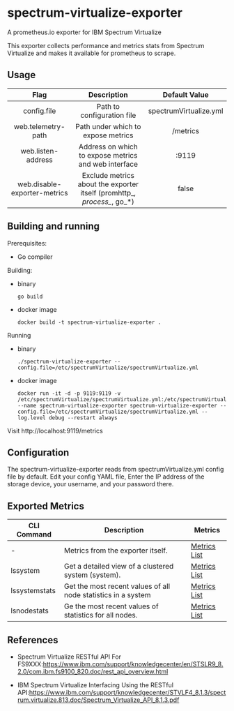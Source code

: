 # spectrum-virtualize-exporter
A prometheus.io exporter for IBM Spectrum Virtualize

This exporter collects performance and metrics stats from Spectrum Virtualize and makes it available for prometheus to scrape.

## Usage

|Flag	|Description	|Default Value|	
| :---: | :---: | :---: |
| config.file | Path to configuration file | spectrumVirtualize.yml |
| web.telemetry-path | Path under which to expose metrics | /metrics |
| web.listen-address | Address on which to expose metrics and web interface | :9119 |
| web.disable-exporter-metrics | Exclude metrics about the exporter itself (promhttp_*, process_*, go_*) | false

## Building and running
Prerequisites:
* Go compiler

Building:
* binary
    
    ```go build ```
* docker image

    ```docker build -t spectrum-virtualize-exporter .```

Running
* binary

    ```./spectrum-virtualize-exporter --config.file=/etc/spectrumVirtualize/spectrumVirtualize.yml```

* docker image
    ```
    docker run -it -d -p 9119:9119 -v /etc/spectrumVirtualize/spectrumVirtualize.yml:/etc/spectrumVirtualize/spectrumVirtualize.yml --name spectrum-virtualize-exporter spectrum-virtualize-exporter --config.file=/etc/spectrumVirtualize/spectrumVirtualize.yml --log.level debug --restart always
    ```

Visit http://localhost:9119/metrics

## Configuration

The spectrum-virtualize-exporter reads from spectrumVirtualize.yml config file by default. Edit your config YAML file, Enter the IP address of the storage device, your username, and your password there. 

## Exported Metrics

| CLI Command | Description | Metrics |
| --- | --- | --- |
| - | Metrics from the exporter itself. | [Metrics List](docs/exporter_metrics.md) |
| lssystem | Get a detailed view of a clustered system (system). | [Metrics List](docs/lssystem_metrics.md) |
| lssystemstats | Get the most recent values of all node statistics in a system | [Metrics List](docs/lssystemstats_metrics.md) |
| lsnodestats | Ge the most recent values of statistics for all nodes. | [Metrics List](docs/nodestats_metrics.md)|


## References

* Spectrum Virtualize RESTful API For FS9XXX:https://www.ibm.com/support/knowledgecenter/en/STSLR9_8.2.0/com.ibm.fs9100_820.doc/rest_api_overview.html

* IBM Spectrum Virtualize Interfacing Using the RESTful API:https://www.ibm.com/support/knowledgecenter/STVLF4_8.1.3/spectrum.virtualize.813.doc/Spectrum_Virtualize_API_8.1.3.pdf
